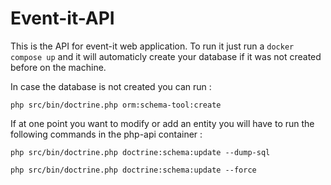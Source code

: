 # Event-it-API

This is the API for event-it web application.
To run it just run a `docker compose up` and it will automaticly create your database if it was not created before on the machine.

In case the database is not created you can run :

`php src/bin/doctrine.php orm:schema-tool:create`

If at one point you want to modify or add an entity you will have to run the following commands in the php-api container :

`php src/bin/doctrine.php doctrine:schema:update --dump-sql`

`php src/bin/doctrine.php doctrine:schema:update --force`
